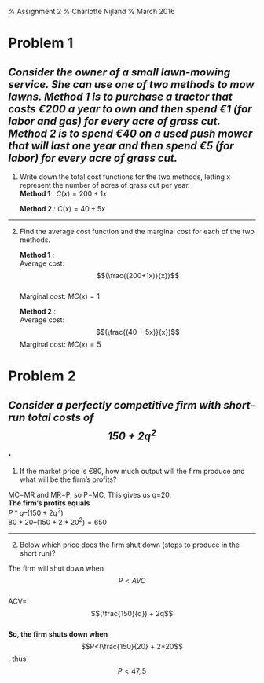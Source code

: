 % Assignment 2
% Charlotte Nijland
% March 2016


Problem 1
=========

*Consider the owner of a small lawn-mowing service. She can use one of two methods to mow lawns. Method 1 is to purchase a tractor that costs €200 a year to own and then spend €1 (for labor and gas) for every acre of grass cut. Method 2 is to spend €40 on a used push mower that will last one year and then spend €5 (for labor) for every acre of grass cut.*  
-----------

1. Write down the total cost functions for the two methods, letting x represent the number of acres of grass cut per year.   
	**Method 1** : 
	$C(x)= 200 + 1x$  

	**Method 2** : 
	$C(x)= 40 + 5x$ 

-------------

2. 	Find the average cost function and the marginal cost for each of the two methods.  

	**Method 1** :   
Average cost: $$(\frac{(200+1x)}{x})$$  
Marginal cost: $MC(x)= 1$

	**Method 2** :   
Average cost: $$(\frac{(40 + 5x)}{x})$$ 
Marginal cost: $MC(x)= 5$

  
Problem 2
============

*Consider a perfectly competitive firm with short-run total costs of $$150 + 2q^2$$.*
----------

1. If the market price is €80, how much output will the firm produce and what will be the firm’s profits?  

MC=MR and MR=P, so P=MC,
This gives us q=20.     
**The firm’s profits equals**  
$P*q – (150 + 2q^2)$  
$80 * 20 – (150 + 2 * 20^2) = 650$

---------

2. 	Below which price does the firm shut down (stops to produce in the short run)?  

The firm will shut down when $$P<AVC$$.  
ACV= $$(\frac{150}{q}) + 2q$$  
**So, the firm shuts down when**  
$$P<(\frac{150}{20} + 2*20$$, thus $$P<47,5$$



